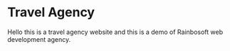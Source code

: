 # Travel Agency

Hello this is a travel agency website and this is a demo of Rainbosoft web development agency.
